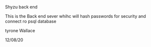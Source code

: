 Shyzu back end

This is the Back end sever whihc will hash passwords for security and connect ro psql database

tyrone Wallace

12/08/20